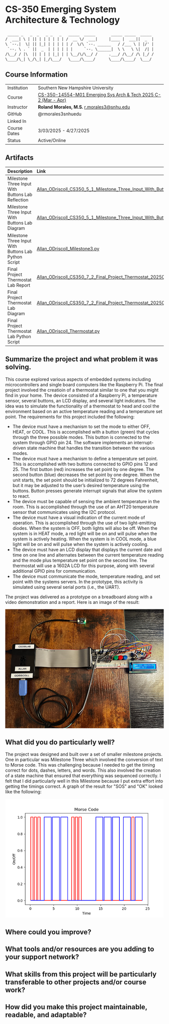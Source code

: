 # CS-350 Emerging System Architecture & Technology

```
 _____ _   _  _   _ _   _   _____  _____       _____ _____  _____ 
/  ___| \ | || | | | | | | /  __ \/  ___|     |____ |  ___||  _  |
\ `--.|  \| || |_| | | | | | /  \/\ `--. ______   / /___ \ | |/' |
 `--. \ . ` ||  _  | | | | | |     `--. \______|  \ \   \ \|  /| |
/\__/ / |\  || | | | |_| | | \__/\/\__/ /     .___/ /\__/ /\ |_/ /
\____/\_| \_/\_| |_/\___/   \____/\____/      \____/\____/  \___/ 
```                                                               

## Course Information

|              |                                                                                                                                                                            |
| ------------ | -------------------------------------------------------------------------------------------------------------------------------------------------------------------------- |
| Institution  | Southern New Hampshire University                                                                                                                                          |
| Course       | [CS-350-14554-M01 Emerging Sys Arch & Tech 2025 C-2 (Mar - Apr)](https://learn.snhu.edu/d2l/home/1860290 "CS-350-14554-M01 Emerging Sys Arch & Tech 2025 C-2 (Mar - Apr)") |
| Instructor   | **Roland Morales, M.S.** r.morales3@snhu.edu                                                                                                                               |
| GitHub       | @rmorales3snhuedu                                                                                                                                                          |
| Linked In    |                                                                                                                                                                            |
| Course Dates | 3/03/2025 - 4/27/2025                                                                                                                                                      |
| Status       | Active/Online                                                                                                                                                              |


## Artifacts

| Description                                           | Link                                                                                                                                                                         |
| :---------------------------------------------------- | :--------------------------------------------------------------------------------------------------------------------------------------------------------------------------- |
| Milestone Three Input With Buttons Lab Reflection     | [Allan_ODriscoll_CS350_5_1_Milestone_Three_Input_With_Buttons_Lab_20250405.docx](artifacts/Allan_ODriscoll_CS350_5_1_Milestone_Three_Input_With_Buttons_Lab_20250405.docx)             |
| Milestone Three Input With Buttons Lab Diagram        | [Allan_ODriscoll_CS350_5_1_Milestone_Three_Input_With_Buttons_Lab_20250405.drawio.pdf](artifacts/Allan_ODriscoll_CS350_5_1_Milestone_Three_Input_With_Buttons_Lab_20250405.drawio.pdf) |
| Milestone Three Input With Buttons Lab Python Script  | [Allan_ODriscoll_Milestone3.py](artifacts/Allan_ODriscoll_Milestone3.py)                                                                                                               |
| Final Project Thermostat Lab Report                   | [Allan_ODriscoll_CS350_7_2_Final_Project_Thermostat_20250419.docx](artifacts/Allan_ODriscoll_CS350_7_2_Final_Project_Thermostat_20250419.docx)                                         |
| Final Project Thermostat Lab Diagram                  | [Allan_ODriscoll_CS350_7_2_Final_Project_Thermostat_20250419.drawio.pdf](artifacts/Allan_ODriscoll_CS350_7_2_Final_Project_Thermostat_20250419.drawio.pdf)                             |
| Final Project Thermostat Lab Python Script            | [Allan_ODriscoll_Thermostat.py](artifacts/Allan_ODriscoll_Thermostat.py)                                                                                                               |

## Summarize the project and what problem it was solving.

This course explored various aspects of embedded systems including microcontrollers and single board computers like the Raspberry Pi. The final project involved the creatioin of a thermostat similar to one that you might find in your home. The device consisted of a Raspberry Pi, a temperature sensor, several buttons, an LCD display, and several light indicators. The idea was to simulate the functionality of a thermostat to head and cool the environment based on an active temperature reading and a temperature set point. The requirements for this project included the following:

- The device must have a mechanism to set the mode to either OFF, HEAT, or COOL. This is accomplished with a button (green) that cycles through the three possible modes. This button is connected to the system through GPIO pin 24. The software implements an interrupt-driven state machine that handles the transition between the various modes.
- The device must have a mechanism to define a temperature set point. This is accomplished with two buttons connected to GPIO pins 12 and 25. The first button (red) increases the set point by one degree. The second button (blue) decreases the set point by one degree. When the unit starts, the set point should be initialized to 72 degrees Fahrenheit, but it may be adjusted to the user’s desired temperature using the buttons. Button presses generate interrupt signals that allow the system to react.
- The device must be capable of sensing the ambient temperature in the room. This is accomplished through the use of an AHT20 temperature sensor that communicates using the I2C protocol.
- The device must have a visual indication of the current mode of operation. This is accomplished through the use of two light-emitting diodes. When the system is OFF, both lights will also be off. When the system is in HEAT mode, a red light will be on and will pulse when the system is actively heating. When the system is in COOL mode, a blue light will be on and will pulse when the system is actively cooling.
- The device must have an LCD display that displays the current date and time on one line and alternates between the current temperature reading and the mode plus temperature set point on the second line. The thermostat will use a 1602A LCD for this purpose, along with several additional GPIO pins for communication.
- The device must communicate the mode, temperature reading, and set point with the systems servers. In the prototype, this activity is simulated using several serial ports (i.e., the UART).

The project was delivered as a prototype on a breadboard along with a video demonstration and a report. Here is an image of the result:

![Image of Final Project](images/IMG_7729_2.png)

## What did you do particularly well?

The project was designed and built over a set of smaller milestone projects. One in particular was Milestone Three which involved the conversion of text to Morse code. This was challenging because I needed to get the timing correct for dots, dashes, letters, and words. This also involved the creation of a state machine that ensured that everything was sequenced correctly. I felt that I did particularly well in this Milestone because I put extra effort into getting the timings correct. A graph of the result for "SOS" and "OK" looked like the following:

![Morse Code Timings for "SOS" and "OK"](images/morse_final.png)

## Where could you improve?

## What tools and/or resources are you adding to your support network?

## What skills from this project will be particularly transferable to other projects and/or course work?

## How did you make this project maintainable, readable, and adaptable?